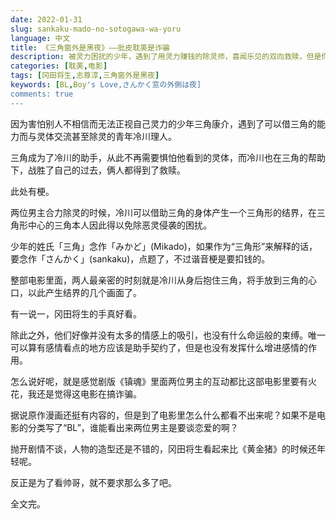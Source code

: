 ```yaml
---
date: 2022-01-31
slug: sankaku-mado-no-sotogawa-wa-yoru
language: 中文
title: 《三角窗外是黑夜》——批皮耽美是诈骗
description: 被灵力困扰的少年，遇到了用灵力赚钱的除灵师，喜闻乐见的双向救赎，但是你要说这是BL电影，那只能是在诈骗了。
categories: [耽美,电影]
tags: [冈田将生,志尊淳,三角窗外是黑夜]
keywords: [BL,Boy's Love,さんかく窓の外側は夜]
comments: true
---
```


因为害怕别人不相信而无法正视自己灵力的少年三角康介，遇到了可以借三角的能力而与灵体交流甚至除灵的青年冷川理人。

三角成为了冷川的助手，从此不再需要惧怕他看到的灵体，而冷川也在三角的帮助下，战胜了自己的过去，俩人都得到了救赎。

此处有梗。

两位男主合力除灵的时候，冷川可以借助三角的身体产生一个三角形的结界，在三角形中心的三角本人因此得以免除恶灵侵袭的困扰。

少年的姓氏「三角」念作「みかど」(Mikado)，如果作为“三角形”来解释的话，要念作「さんかく」(sankaku)，点题了，不过谐音梗是要扣钱的。

整部电影里面，两人最亲密的时刻就是冷川从身后抱住三角，将手放到三角的心口，以此产生结界的几个画面了。

有一说一，冈田将生的手真好看。

除此之外，他们好像并没有太多的情感上的吸引，也没有什么命运般的束缚。唯一可以算有感情看点的地方应该是助手契约了，但是也没有发挥什么增进感情的作用。

怎么说好呢，就是感觉剧版《镇魂》里面两位男主的互动都比这部电影里要有火花，我还是觉得这电影在搞诈骗。

据说原作漫画还挺有内容的，但是到了电影里怎么什么都看不出来呢？如果不是电影的分类写了“BL”，谁能看出来两位男主是要谈恋爱的啊？

抛开剧情不谈，人物的造型还是不错的，冈田将生看起来比《黄金猪》的时候还年轻呢。

反正是为了看帅哥，就不要求那么多了吧。

全文完。
